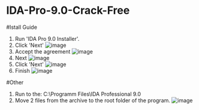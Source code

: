 # IDA-Pro-9.0-Crack-Free

#Istall Guide
1. Run 'IDA Pro 9.0 Installer'.
2. Click 'Next' ![image](https://github.com/user-attachments/assets/99f56219-d753-4b4c-ba70-bf3fe47e78c8)
3. Accept the agreement ![image](https://github.com/user-attachments/assets/61c08877-085c-4226-98b0-85326e85c2e3)
4. Next ![image](https://github.com/user-attachments/assets/6f964d4f-f1be-406e-9b75-dd5d4d66a492)
5. Click 'Next' ![image](https://github.com/user-attachments/assets/ee8d0036-5d33-4f0f-b2a8-2b4e342df8f6)
6. Finish ![image](https://github.com/user-attachments/assets/46263b45-729d-45b7-99d6-204af3e6627c)

#Other
1. Run to the: C:\Programm Files\IDA Professional 9.0
2. Move 2 files from the archive to the root folder of the program. ![image](https://github.com/user-attachments/assets/bc89bb0c-d500-4682-8e46-6616ce5d3da3)




